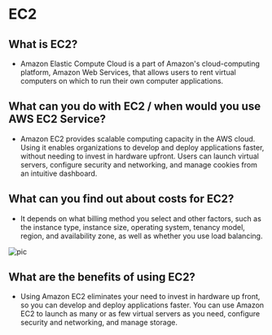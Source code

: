 # EC2

## What is EC2?

- Amazon Elastic Compute Cloud is a part of Amazon's cloud-computing platform, Amazon Web Services, that allows users to rent virtual computers on which to run their own computer applications.

## What can you do with EC2 / when would you use AWS EC2 Service?

- Amazon EC2 provides scalable computing capacity in the AWS cloud. Using it enables organizations to develop and deploy applications faster, without needing to invest in hardware upfront. Users can launch virtual servers, configure security and networking, and manage cookies from an intuitive dashboard.


## What can you find out about costs for EC2?

- It depends on what billing method you select and other factors, such as the instance type, instance size, operating system, tenancy model, region, and availability zone, as well as whether you use load balancing. 

![pic](https://lh3.googleusercontent.com/yBrDM-P8-y6TODR2p7ROlZWQFcs6gJzxN2qACeBI7DkJ0BqB7NCyMedk8TxNTimT2xA-1Ry2a3dx60P6nybGEJ28wQ=w640-h400-e365-rj-sc0x00ffffff)


## What are the benefits of using EC2?

- Using Amazon EC2 eliminates your need to invest in hardware up front, so you can develop and deploy applications faster. You can use Amazon EC2 to launch as many or as few virtual servers as you need, configure security and networking, and manage storage.